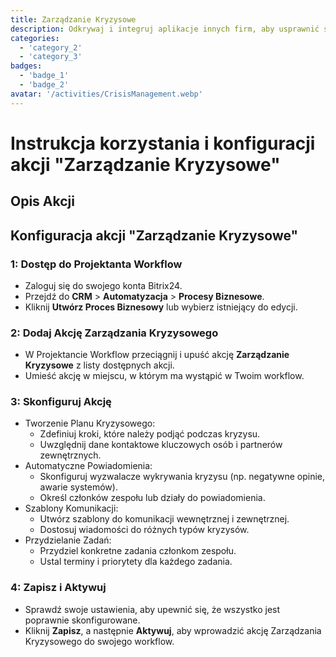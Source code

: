 ```yaml
---
title: Zarządzanie Kryzysowe
description: Odkrywaj i integruj aplikacje innych firm, aby usprawnić swoją działalność.
categories: 
  - 'category_2'
  - 'category_3'
badges: 
  - 'badge_1'
  - 'badge_2'
avatar: '/activities/CrisisManagement.webp'
---
```

# Instrukcja korzystania i konfiguracji akcji "Zarządzanie Kryzysowe"

## Opis Akcji

## **Konfiguracja akcji "Zarządzanie Kryzysowe"**

### 1: Dostęp do Projektanta Workflow
- Zaloguj się do swojego konta Bitrix24.
- Przejdź do **CRM** > **Automatyzacja** > **Procesy Biznesowe**.
- Kliknij **Utwórz Proces Biznesowy** lub wybierz istniejący do edycji.

### 2: Dodaj Akcję Zarządzania Kryzysowego
- W Projektancie Workflow przeciągnij i upuść akcję **Zarządzanie Kryzysowe** z listy dostępnych akcji.
- Umieść akcję w miejscu, w którym ma wystąpić w Twoim workflow.

### 3: Skonfiguruj Akcję
- Tworzenie Planu Kryzysowego:
  - Zdefiniuj kroki, które należy podjąć podczas kryzysu.
  - Uwzględnij dane kontaktowe kluczowych osób i partnerów zewnętrznych.
- Automatyczne Powiadomienia:
  - Skonfiguruj wyzwalacze wykrywania kryzysu (np. negatywne opinie, awarie systemów).
  - Określ członków zespołu lub działy do powiadomienia.
- Szablony Komunikacji:
  - Utwórz szablony do komunikacji wewnętrznej i zewnętrznej.
  - Dostosuj wiadomości do różnych typów kryzysów.
- Przydzielanie Zadań:
  - Przydziel konkretne zadania członkom zespołu.
  - Ustal terminy i priorytety dla każdego zadania.

### 4: Zapisz i Aktywuj
- Sprawdź swoje ustawienia, aby upewnić się, że wszystko jest poprawnie skonfigurowane.
- Kliknij **Zapisz**, a następnie **Aktywuj**, aby wprowadzić akcję Zarządzania Kryzysowego do swojego workflow.